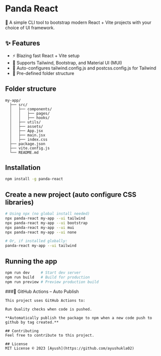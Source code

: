 # Panda React

🚀 A simple CLI tool to bootstrap modern React + Vite projects with your choice of UI framework.

## ✨ Features
- ⚡ Blazing fast React + Vite setup
- 🎨 Supports Tailwind, Bootstrap, and Material UI (MUI)
- 🔧 Auto-configures tailwind.config.js and postcss.config.js for Tailwind
- 📂 Pre-defined folder structure

## Folder structure
```plaintext
my-app/
  ├── src/
  │   ├── components/
  │   │   ├── pages/
  │   │   ├── hooks/
  │   ├── utils/
  │   ├── assets/
  │   ├── App.jsx
  │   ├── main.jsx
  │   ├── index.css
  ├── package.json
  ├── vite.config.js
  └── README.md
```

## Installation
```bash
npm install -g panda-react
```

## Create a new project (auto configure CSS libraries)
```bash
# Using npx (no global install needed)
npx panda-react my-app --ui tailwind
npx panda-react my-app --ui bootstrap
npx panda-react my-app --ui mui
npx panda-react my-app --ui none

# Or, if installed globally:
panda-react my-app --ui tailwind
```

## Running the app
```bash
npm run dev     # Start dev server
npm run build   # Build for production
npm run preview # Preview production build
```

###🤖 GitHub Actions – Auto Publish
```plaintext
This project uses GitHub Actions to:

Run Quality checks when code is pushed.

**Automatically publish the package to npm when a new code push to github by tag created.**

## Contributing
Feel free to contribute to this project.

## License
MIT License © 2023 [Ayush](https://github.com/ayushukla02)






